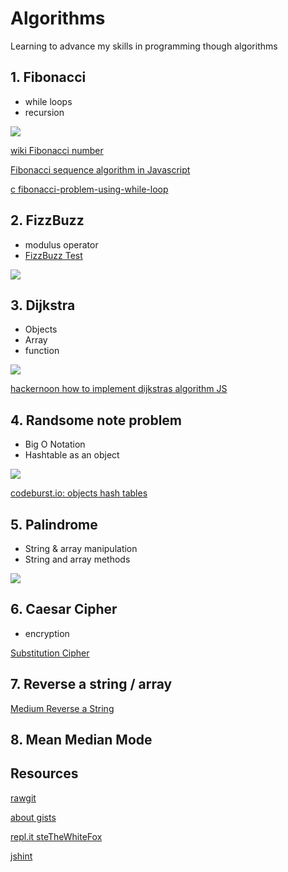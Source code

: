 # Algorithms
Learning to advance my skills in programming though algorithms

## 1. Fibonacci 
- while loops
- recursion

![](https://upload.wikimedia.org/wikipedia/commons/thumb/2/2e/FibonacciSpiral.svg/220px-FibonacciSpiral.svg.png)

[wiki Fibonacci number](https://en.wikipedia.org/wiki/Fibonacci_number)

[Fibonacci sequence algorithm in Javascript](https://medium.com/developers-writing/fibonacci-sequence-algorithm-in-javascript-b253dc7e320e)

[c fibonacci-problem-using-while-loop](https://cboard.cprogramming.com/c-programming/57359-fibonacci-problem-using-while-loop.html)

## 2. FizzBuzz
- modulus operator
- [FizzBuzz Test](http://wiki.c2.com/?FizzBuzzTest)

![](http://agilekatas.co.uk/static/img/katas/kata_fizzbuzz.png)

## 3. Dijkstra
- Objects
- Array
- function

![](https://cdn-images-1.medium.com/max/800/1*lzYuC6dIVTVl0gt3MOuCyw.jpeg)

[hackernoon how to implement dijkstras algorithm JS](https://hackernoon.com/how-to-implement-dijkstras-algorithm-in-javascript-abdfd1702d04)


## 4. Randsome note problem
- Big O Notation
- Hashtable as an object

![](https://image.slidesharecdn.com/part2analysistools-140828232249-phpapp01/95/data-structures-part2-analysis-tools-22-638.jpg?cb=1409268230)

[codeburst.io: objects hash tables](https://codeburst.io/objects-and-hash-tables-in-javascript-a472ad1940d9)

## 5. Palindrome
- String & array manipulation
- String and array methods 

![](https://discourse-user-assets.s3.amazonaws.com/original/2X/c/ca86619bb0ec05531dbb02be3c0b7b8383e67f01.jpg)

## 6. Caesar Cipher
- encryption

[Substitution Cipher](https://medium.com/@TimSeverien/substitution-cipher-in-javascript-d530eb2d923d)

## 7. Reverse a string / array

[Medium Reverse a String](https://medium.com/sonyamoisset/reverse-a-string-in-javascript-a18027b8e91c)

## 8. Mean Median Mode

## Resources

[rawgit](https://rawgit.com/)

[about gists](https://help.github.com/articles/about-gists/)

[repl.it steTheWhiteFox](https://repl.it/@steTheWhiteFox)

[jshint](http://jshint.com/docs/)
